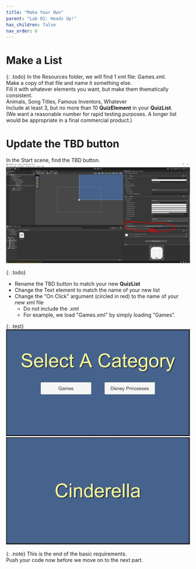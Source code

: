 ```yaml
---
title: "Make Your Own"
parent: "Lab 02: Heads Up!"
has_children: false
nav_order: 6
---
```


# Make a List

{: .todo}
In the Resources folder, we will find 1 xml file: Games.xml.\
Make a copy of that file and name it something else.\
Fill it with whatever elements you want, but make them thematically consistent.\
Animals, Song Titles, Famous Inventors, Whatever\
Include at least 3, but no more than 10 **QuizElement** in your **QuizList**.\
(We want a reasonable number for rapid testing purposes. A longer list would be appropriate in a final commercial product.)

# Update the TBD button
In the Start scene, find the TBD button.
![TBD Button](images/lab02/TBD.jpg "TBD Button")

{: .todo}
* Rename the TBD button to match your new **QuizList**
* Change the Text element to match the name of your new list
* Change the "On Click" argument (circled in red) to the name of your new xml file
    * Do not include the .xml
    * For example, we load "Games.xml" by simply loading "Games".

{: .test}
![Princesses](images/lab02/princess.jpg "Princesses")
\
![Cinderella](images/lab02/princess02.jpg "Cinderella")

{: .note}
This is the end of the basic requirements.\
Push your code now before we move on to the next part.

